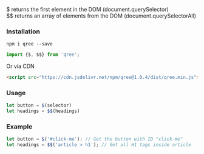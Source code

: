 $ returns the first element in the DOM (document.querySelector)  
$$ returns an array of elements from the DOM (document.querySelectorAll)

### Installation
```shell
npm i qree --save
```
```js
import {$, $$} from 'qree';
```

Or via CDN
```html
<script src="https://cdn.jsdelivr.net/npm/qree@1.0.4/dist/qree.min.js">
```

### Usage
```js
let button = $(selector)
let headings = $$(headings)
```

### Example
```js
let button = $('#click-me'); // Get the button with ID "click-me"
let headings = $$('article > h1'); // Get all H1 tags inside article
```
